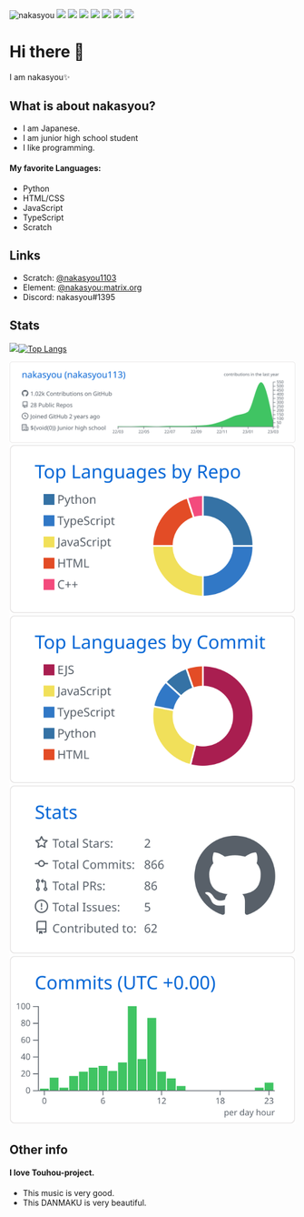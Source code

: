 ![nakasyou](https://komarev.com/ghpvc/?username=nakasyou&label=Profile%20views&style=flat-square)
[![](https://img.shields.io/badge/形態素解析-janome-green?style=flat-square)](https://mocobeta.github.io/janome/)
[![](https://img.shields.io/badge/JS%20Runtime-Deno-black?style=flat-square&logo=deno)](https://deno.land)
[![](https://img.shields.io/badge/main%20OS-Windows%2010-blue?style=flat-square&logo=windows)](https://www.microsoft.com/ja-jp/software-download/windows10ISO)
[![](https://img.shields.io/badge/Phone%20OS-Android%2011-green?style=flat-square&logo=android)](https://www.android.com/)
[![](https://img.shields.io/badge/Phone-Xperia-red?style=flat-square&logo=android)](https://xperia.sony.jp)
[![](https://img.shields.io/badge/WSL-Ubuntu-orange?style=flat-square&logo=ubuntu)](https://xperia.sony.jp)
[![](https://img.shields.io/badge/Rasberry%20Pi-Rasberry%20Pi%20OS-red?style=flat-square&logo=rasberry)](https://www.raspberrypi.com/software/)
# Hi there 👋
I am nakasyou✨
## What is about nakasyou?
- I am Japanese.
- I am junior high school student
- I like programming.
#### My favorite Languages:
- Python
- HTML/CSS
- JavaScript
- TypeScript
- Scratch  
## Links
- Scratch: [@nakasyou1103](//scratch.mit.edu/users/nakasyou1103)
- Element: [@nakasyou:matrix.org](//matrix.to/#/@nakasyou:matrix.org)
- Discord: nakasyou#1395  
## Stats
![](https://github-readme-stats.vercel.app/api?username=nakasyou&count_private=true&theme=blueberry)[![Top Langs](https://github-readme-stats.vercel.app/api/top-langs/?username=nakasyou)](https://github.com/anuraghazra/github-readme-stats)

[![](https://raw.githubusercontent.com/nakasyou/nakasyou/main/profile-summary-card-output/github/0-profile-details.svg)](https://github.com/vn7n24fzkq/github-profile-summary-cards)
[![](https://raw.githubusercontent.com/nakasyou/nakasyou/main/profile-summary-card-output/github/1-repos-per-language.svg)](https://github.com/vn7n24fzkq/github-profile-summary-cards) [![](https://raw.githubusercontent.com/nakasyou/nakasyou/main/profile-summary-card-output/github/2-most-commit-language.svg)](https://github.com/vn7n24fzkq/github-profile-summary-cards)
[![](https://raw.githubusercontent.com/nakasyou/nakasyou/main/profile-summary-card-output/github/3-stats.svg)](https://github.com/vn7n24fzkq/github-profile-summary-cards) [![](https://raw.githubusercontent.com/nakasyou/nakasyou/main/profile-summary-card-output/github/4-productive-time.svg)](https://github.com/vn7n24fzkq/github-profile-summary-cards)
## Other info
#### I love Touhou-project.
- This music is very good.
- This DANMAKU is very beautiful.
<!--
**nakasyou/nakasyou** is a ✨ _special_ ✨ repository because its `README.md` (this file) appears on your GitHub profile.

Here are some ideas to get you started:

- 🔭 I’m currently working on ...
- 🌱 I’m currently learning ...
- 👯 I’m looking to collaborate on ... 🤔 I’m looking for help with ...
- 💬 Ask me about ...
- 📫 How to reach me: ...
- 😄 Pronouns: ...
- ⚡ Fun fact: ...
-->
